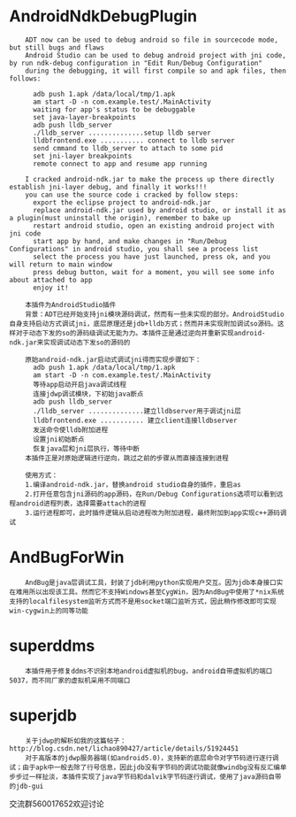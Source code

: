 # AndroidNdkDebugPlugin

		ADT now can be used to debug android so file in sourcecode mode, but still bugs and flaws
		Android Studio can be used to debug android project with jni code, by run ndk-debug configuration in "Edit Run/Debug Configuration"
		during the debugging, it will first compile so and apk files, then follows:

		  adb push 1.apk /data/local/tmp/1.apk
		  am start -D -n com.example.test/.MainActivity
		  waiting for app's status to be debuggable
		  set java-layer-breakpoints
		  adb push lldb_server 
		  ./lldb_server ..............setup lldb server
		  lldbfrontend.exe ........... connect to lldb server
		  send cmmand to lldb_server to attach to some pid
		  set jni-layer breakpoints 
		  remote connect to app and resume app running

		I cracked android-ndk.jar to make the process up there directly establish jni-layer debug, and finally it works!!!
		you can use the source code i cracked by follow steps:
		  export the eclipse project to android-ndk.jar
		  replace android-ndk.jar used by android studio, or install it as a plugin(must uninstall the origin), remember to bake up
		  restart android studio, open an existing android project with jni code
		  start app by hand, and make changes in "Run/Debug Configurations" in android studio, you shall see a process list
		  select the process you have just launched, press ok, and you will return to main window
		  press debug button, wait for a moment, you will see some info about attached to app
		  enjoy it!

		本插件为AndroidStudio插件
		背景：ADT已经开始支持jni模块源码调试，然而有一些未实现的部分。AndroidStudio自身支持启动方式调试jni，底层原理还是jdb+lldb方式；然而并未实现附加调试so源码。这样对于动态下发的so的源码级调试无能为力。本插件正是通过逆向并重新实现android-ndk.jar来实现调试动态下发so的源码的

		原始android-ndk.jar启动式调试jni得而实现步骤如下：
		  adb push 1.apk /data/local/tmp/1.apk
		  am start -D -n com.example.test/.MainActivity
		  等待app启动开启java调试线程
		  连接jdwp调试模块，下初始java断点
		  adb push lldb_server 
		  ./lldb_server ..............建立lldbserver用于调试jni层
		  lldbfrontend.exe ........... 建立client连接lldbserver
		  发送命令使lldb附加进程
		  设置jni初始断点
		  恢复java层和jni层执行，等待中断
		本插件正是对原始逻辑进行逆向，跳过之前的步骤从而直接连接到进程

		使用方式：
		1.编译android-ndk.jar，替换android studio自身的插件，重启as
		2.打开任意包含jni源码的app源码，在Run/Debug Configurations选项可以看到远程android进程列表，选择需要attach的进程
		3.运行进程即可，此时插件逻辑从启动进程改为附加进程，最终附加到app实现c++源码调试
	
# AndBugForWin
		AndBug是java层调试工具，封装了jdb利用python实现用户交互。因为jdb本身接口实在难用所以出现该工具。然而它不支持Windows甚至CygWin，因为AndBug中使用了*nix系统支持的localfilesystem监听方式而不是用socket端口监听方式，因此稍作修改即可实现win-cygwin上的同等功能

# superddms
		本插件用于修复ddms不识别本地android虚拟机的bug，android自带虚拟机的端口5037，而不同厂家的虚拟机采用不同端口
		
# superjdb
		关于jdwp的解析如我的这篇帖子：http://blog.csdn.net/lichao890427/article/details/51924451
		对于高版本的jdwp服务器端(如android5.0)，支持新的底层命令对字节码进行逐行调试；由于apk中一般去除了行号信息，因此jdb没有字节码的调试功能就像windbg没有反汇编单步步过一样扯淡，本插件实现了java字节码和dalvik字节码逐行调试，使用了java源码自带的jdb-gui
		
交流群560017652欢迎讨论
